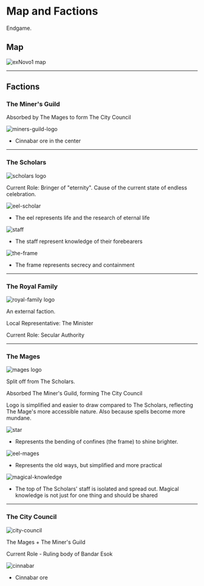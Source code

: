 Map and Factions
========================

Endgame.


## Map

![exNovo1 map](../../../media/exNovo1%20map.jpg)


---

## Factions

### The Miner's Guild

Absorbed by The Mages to form The City Council

![miners-guild-logo](../../../media/miners-guild.jpg)

- Cinnabar ore in the center

---

###  The Scholars

![scholars logo](../../../media/scholars.jpg)

Current Role: Bringer of "eternity". Cause of the current state of endless celebration.


![eel-scholar](../../../media/eel-scholar.jpg)

- The eel represents life and the research of eternal life


![staff](../../../media/staff.jpg)

- The staff represent knowledge of their forebearers


![the-frame](../../../media/the-frame.jpg)

- The frame represents secrecy and containment

---

### The Royal Family

![royal-family logo](../../../media/royal-family.jpg)


An external faction. 

Local Representative: The Minister

Current Role: Secular Authority

---

### The Mages

![mages logo](../../../media/mages.jpg)

Split off from The Scholars.

Absorbed The Miner's Guild, forming The City Council

Logo is simplified and easier to draw compared to The Scholars, reflecting The Mage's more accessible nature. Also because spells become more mundane.

![star](../../../media/star.jpg)

- Represents the bending of confines (the frame) to shine brighter.

![eel-mages](../../../media/eel-mages.jpg)

- Represents the old ways, but simplified and more practical

![magical-knowledge](../../../media/magical-knowledge.jpg)

- The top of The Scholars' staff is isolated and spread out. Magical knowledge is not just for one thing and should be shared

---

### The City Council

![city-council](../../../media/city-council.jpg)

The Mages + The Miner's Guild

Current Role - Ruling body of Bandar Esok

![cinnabar](../../../media/cinnabar.jpg)

- Cinnabar ore













